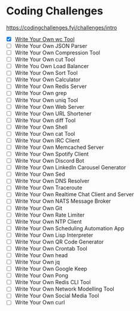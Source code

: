 # Coding Challenges

https://codingchallenges.fyi/challenges/intro

- [x] [Write Your Own wc Tool](https://codingchallenges.fyi/challenges/challenge-wc)
- [ ] Write Your Own JSON Parser
- [ ] Write Your Own Compression Tool
- [ ] Write Your Own cut Tool
- [ ] Write You Own Load Balancer
- [ ] Write Your Own Sort Tool
- [ ] Write Your Own Calculator
- [ ] Write Your Own Redis Server
- [ ] Write Your Own grep
- [ ] Write Your Own uniq Tool
- [ ] Write Your Own Web Server
- [ ] Write Your Own URL Shortener
- [ ] Write Your Own diff Tool
- [ ] Write Your Own Shell
- [ ] Write Your Own cat Tool
- [ ] Write Your Own IRC Client
- [ ] Write Your Own Memcached Server
- [ ] Write Your Own Spotify Client
- [ ] Write Your Own Discord Bot
- [ ] Write Your Own LinkedIn Carousel Generator
- [ ] Write Your Own Sed
- [ ] Write Your Own DNS Resolver
- [ ] Write Your Own Traceroute
- [ ] Write Your Own Realtime Chat Client and Server
- [ ] Write Your Own NATS Message Broker
- [ ] Write Your Own Git
- [ ] Write Your Own Rate Limiter
- [ ] Write Your Own NTP Client
- [ ] Write Your Own Scheduling Automation App
- [ ] Write Your Own Lisp Interpreter
- [ ] Write Your Own QR Code Generator
- [ ] Write Your Own Crontab Tool
- [ ] Write Your Own head
- [ ] Write Your Own jq
- [ ] Write Your Own Google Keep
- [ ] Write Your Own Pong
- [ ] Write Your Own Redis CLI Tool
- [ ] Write Your Own Network Modelling Tool
- [ ] Write Your Own Social Media Tool
- [ ] Write Your Own curl
